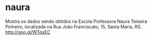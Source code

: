 naura
=====
Mostra os dados sendo obtidos na Escola Professora Naura Teixeira Pinheiro, localizada na Rua João Franciscato, 15, Santa Maria, RS. http://goo.gl/WTqxEC
